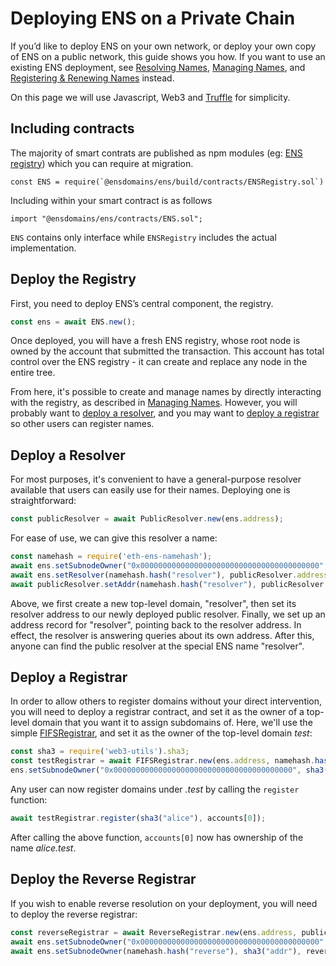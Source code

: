 # Deploying ENS on a Private Chain

If you’d like to deploy ENS on your own network, or deploy your own copy of ENS on a public network, this guide shows you how. If you want to use an existing ENS deployment, see [Resolving Names](dapp-developer-guide/resolving-names.md), [Managing Names](dapp-developer-guide/managing-names.md), and [Registering & Renewing Names](dapp-developer-guide/registering-and-renewing-names.md) instead.

On this page we will use Javascript, Web3 and [Truffle](https://truffleframework.com/) for simplicity.

## Including contracts

The majority of smart contrats are published as npm modules (eg: [ENS registry](https://www.npmjs.com/package/@ensdomains/ens)) which you can require at migration.

```
const ENS = require(`@ensdomains/ens/build/contracts/ENSRegistry.sol`)
```

Including within your smart contract is as follows

```
import "@ensdomains/ens/contracts/ENS.sol";
```

`ENS` contains only interface while `ENSRegistry` includes the actual implementation.


## Deploy the Registry

First, you need to deploy ENS’s central component, the registry.

```javascript
const ens = await ENS.new();
```

Once deployed, you will have a fresh ENS registry, whose root node is owned by the account that submitted the transaction. This account has total control over the ENS registry - it can create and replace any node in the entire tree.

From here, it's possible to create and manage names by directly interacting with the registry, as described in [Managing Names](dapp-developer-guide/managing-names.md). However, you will probably want to [deploy a resolver](deploying-ens-on-a-private-chain.md#deploy-a-resolver), and you may want to [deploy a registrar](deploying-ens-on-a-private-chain.md#deploy-a-registrar) so other users can register names.

## Deploy a Resolver

For most purposes, it's convenient to have a general-purpose resolver available that users can easily use for their names. Deploying one is straightforward:

```javascript
const publicResolver = await PublicResolver.new(ens.address);
```

For ease of use, we can give this resolver a name:

```javascript
const namehash = require('eth-ens-namehash');
await ens.setSubnodeOwner("0x0000000000000000000000000000000000000000", sha3("resolver"), accounts[0]);
await ens.setResolver(namehash.hash("resolver"), publicResolver.address);
await publicResolver.setAddr(namehash.hash("resolver"), publicResolver.address);
```

Above, we first create a new top-level domain, "resolver", then set its resolver address to our newly deployed public resolver. Finally, we set up an address record for "resolver", pointing back to the resolver address. In effect, the resolver is answering queries about its own address. After this, anyone can find the public resolver at the special ENS name "resolver".

## Deploy a Registrar

In order to allow others to register domains without your direct intervention, you will need to deploy a registrar contract, and set it as the owner of a top-level domain that you want it to assign subdomains of. Here, we'll use the simple [FIFSRegistrar](https://github.com/ensdomains/ens/blob/master/contracts/FIFSRegistrar.sol), and set it as the owner of the top-level domain _test_:

```javascript
const sha3 = require('web3-utils').sha3;
const testRegistrar = await FIFSRegistrar.new(ens.address, namehash.hash("test"));
ens.setSubnodeOwner("0x0000000000000000000000000000000000000000", sha3("test"), testRegistrar);
```

Any user can now register domains under _.test_ by calling the `register` function:

```javascript
await testRegistrar.register(sha3("alice"), accounts[0]);
```

After calling the above function, `accounts[0]` now has ownership of the name _alice.test_.

## Deploy the Reverse Registrar

If you wish to enable reverse resolution on your deployment, you will need to deploy the reverse registrar:

```javascript
const reverseRegistrar = await ReverseRegistrar.new(ens.address, publicResolver.address);
await ens.setSubnodeOwner("0x0000000000000000000000000000000000000000", sha3("reverse"), accounts[0]);
await ens.setSubnodeOwner(namehash.hash("reverse"), sha3("addr"), reverseRegistrar.address);
```

